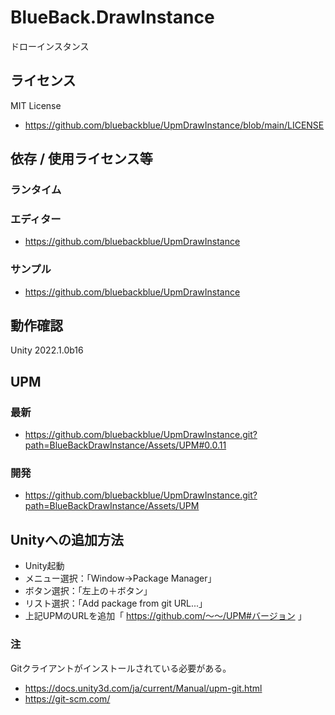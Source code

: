 # BlueBack.DrawInstance
ドローインスタンス

## ライセンス
MIT License
* https://github.com/bluebackblue/UpmDrawInstance/blob/main/LICENSE

## 依存 / 使用ライセンス等
### ランタイム
### エディター
* https://github.com/bluebackblue/UpmDrawInstance
### サンプル
* https://github.com/bluebackblue/UpmDrawInstance

## 動作確認
Unity 2022.1.0b16

## UPM
### 最新
* https://github.com/bluebackblue/UpmDrawInstance.git?path=BlueBackDrawInstance/Assets/UPM#0.0.11
### 開発
* https://github.com/bluebackblue/UpmDrawInstance.git?path=BlueBackDrawInstance/Assets/UPM

## Unityへの追加方法
* Unity起動
* メニュー選択：「Window->Package Manager」
* ボタン選択：「左上の＋ボタン」
* リスト選択：「Add package from git URL...」
* 上記UPMのURLを追加「 https://github.com/～～/UPM#バージョン 」
### 注
Gitクライアントがインストールされている必要がある。
* https://docs.unity3d.com/ja/current/Manual/upm-git.html
* https://git-scm.com/


